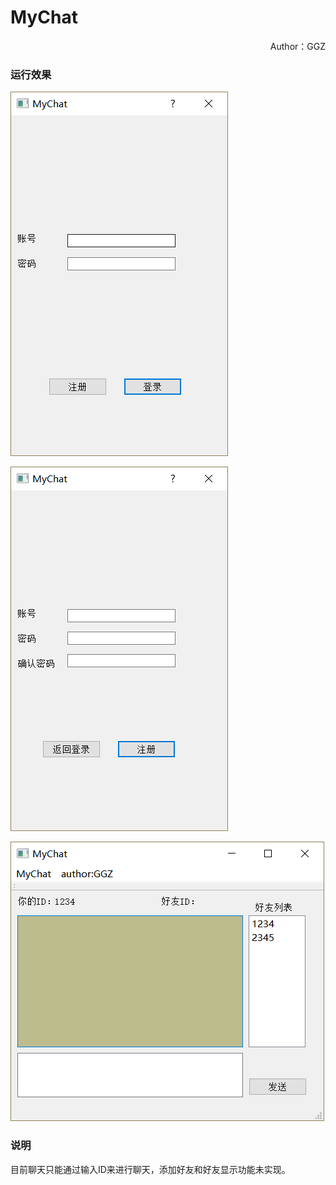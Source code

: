 # MyChat
<p align="right">Author：GGZ</p>

### 运行效果

![登录界面](./img/login.png )

![注册界面](./img/register.png )

![聊天界面](https://github.com/Zero-GGZ/MyChat/blob/master/img/chat.png)

### 说明

目前聊天只能通过输入ID来进行聊天，添加好友和好友显示功能未实现。